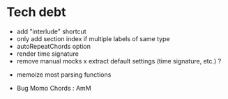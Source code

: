 # Tech debt
+ add "interlude" shortcut
+ only add section index if multiple labels of same type
+ autoRepeatChords option
+ render time signature
+ remove manual mocks
x extract default settings (time signature, etc.) ?

- memoize most parsing functions


- Bug Momo Chords : AmM
